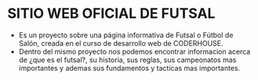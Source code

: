 # SITIO WEB OFICIAL DE FUTSAL 
+ Es un proyecto sobre una página informativa de Futsal o Fútbol de Salón, creada en el curso de desarrollo web de CODERHOUSE.
+ Dentro del mismo proyecto nos podemos encontrar informacion acerca de ¿que es el futsal?, su historia, sus reglas, sus campeonatos mas importantes y ademas sus fundamentos y tacticas mas importantes.
